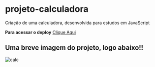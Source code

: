 # projeto-calculadora
Criação de uma calculadora, desenvolvida para estudos em JavaScript

**Para acessar o deploy** [Clique Aqui](https://sanchesvitor.github.io/projeto-calculadora/)

## Uma breve imagem do projeto, logo abaixo!! 



![calc](https://user-images.githubusercontent.com/112482028/213842941-e470e30e-7d50-4a74-b652-282b0e64a845.jpg)
